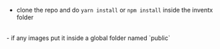 - clone the repo and do `yarn install` or `npm install` inside the inventx folder
<br/>
- if any images put it inside a global folder named `public`
